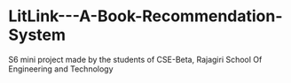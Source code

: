# LitLink---A-Book-Recommendation-System
S6 mini project made by the students of CSE-Beta, Rajagiri School Of Engineering and Technology
